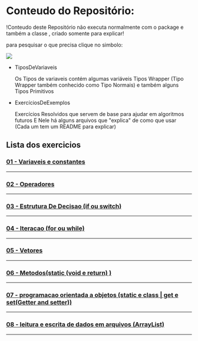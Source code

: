 # Conteudo do Repositório:


!Conteudo deste Repositório não executa normalmente com o package e também a classe , criado somente para explicar!

para pesquisar o que precisa clique no simbolo:  

<img src="https://github.com/gladsonsimoes/gladsonsimoes/blob/main/pesquisagithub.png"/>

- TiposDeVariaveis

  Os Tipos de variaveis contém
  algumas variáveis Tipos Wrapper
  (Tipo Wrapper também conhecido como Tipo Normais)
  e também alguns Tipos Primitivos 

- ExercíciosDeExemplos

  Exercícios Resolvidos que servem de base
  para ajudar em algoritmos futuros
  E Nele há alguns arquivos que "explica" 
  de como que usar (Cada um tem um README para explicar)

##

## Lista dos exercicios
### [01 - Variaveis e constantes ](https://github.com/gladsonsimoes/ExerciciosDeExemplo_Java/tree/main/ExerciciosDeExemplo/01_variaveis_e_constantes/)
----
### [02 - Operadores](https://github.com/gladsonsimoes/ExerciciosDeExemplo_Java/tree/main/ExerciciosDeExemplo/02_operadores/)
----
### [03 - Estrutura De Decisao (if ou switch) ](https://github.com/gladsonsimoes/ExerciciosDeExemplo_Java/tree/main/ExerciciosDeExemplo/03_estrutura_de_decisao/)
----
### [04 - Iteracao (for ou while) ](https://github.com/gladsonsimoes/ExerciciosDeExemplo_Java/tree/main/ExerciciosDeExemplo/04_Iteracao/)
----
### [05 - Vetores ](https://github.com/gladsonsimoes/ExerciciosDeExemplo_Java/tree/main/ExerciciosDeExemplo/05_vetores/)
----
### [06 - Metodos(static (void e return) )](https://github.com/gladsonsimoes/ExerciciosDeExemplo_Java/tree/main/ExerciciosDeExemplo/06_metodos/)
----
### [07 - programacao orientada a objetos (static e class | get e set(Getter and setter))](https://github.com/gladsonsimoes/ExerciciosDeExemplo_Java/tree/main/ExerciciosDeExemplo/07_programacao_orientada_a_objetos/)
----
### [08 - leitura e escrita de dados em arquivos (ArrayList)](https://github.com/gladsonsimoes/ExerciciosDeExemplo_Java/tree/main/ExerciciosDeExemplo/08_leitura_e_escrita_de_dados_em_arquivos/)
----
